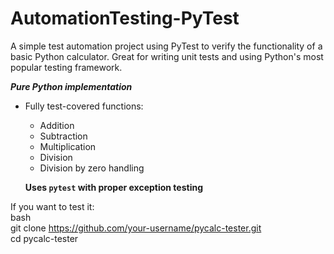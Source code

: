 # AutomationTesting-PyTest
A simple test automation project using PyTest to verify the functionality of a basic Python calculator. Great for writing unit tests and using Python's most popular testing framework.

***Pure Python implementation***
- Fully test-covered functions: <br/>
  - Addition <br/>
  - Subtraction <br/>
  - Multiplication <br/>
  - Division <br/> 
  - Division by zero handling <br/>
  
  **Uses `pytest` with proper exception testing**

If you want to test it: <br/>
bash <br/>
git clone https://github.com/your-username/pycalc-tester.git <br/>
cd pycalc-tester <br/>
